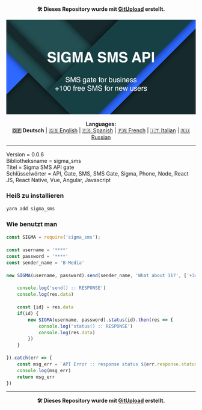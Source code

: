 <p align="center"><b>🛠️ Dieses Repository wurde mit <a href="https://gitupload.com">GitUpload</a> erstellt.</b></p>
<p align="center"><a href="https://sigmasms.com"><img src="https://github.com/markolofsen/sigma_sms//blob/master/.banners/banner_de.jpg?raw=1" /></a></p>
<p align="center"><b>Languages:</b><br /><b>🇩🇪 Deutsch</b> | <a href="https://github.com/markolofsen/sigma_sms/blob/master/README.md">🇬🇧 English</a> | <a href="https://github.com/markolofsen/sigma_sms/blob/master/README_es.md">🇪🇸 Spanish</a> | <a href="https://github.com/markolofsen/sigma_sms/blob/master/README_fr.md">🇫🇷 French</a> | <a href="https://github.com/markolofsen/sigma_sms/blob/master/README_it.md">🇮🇹 Italian</a> | <a href="https://github.com/markolofsen/sigma_sms/blob/master/README_ru.md">🇷🇺 Russian</a></p>

---

Version = 0.0.6 <br />
Bibliotheksname = sigma_sms <br />
Titel = Sigma SMS API gate <br />
Schlüsselwörter = API,  Gate,  SMS,  SMS Gate,  Sigma,  Phone,  Node,  React JS,  React Native,  Vue,  Angular,  Javascript <br />

### Heiß zu installieren

```sh
yarn add sigma_sms
```


### Wie benutzt man

```javascript
const SIGMA = require('sigma_sms');

const username = '****'
const password = '****'
const sender_name = 'B-Media'

new SIGMA(username, password).send(sender_name, 'What about 11?', ['+346400000',]).then(res => {

	console.log('send() :: RESPONSE')
	console.log(res.data)

	const {id} = res.data
	if(id) {
		new SIGMA(username, password).status(id).then(res => {
			console.log('status() :: RESPONSE')
			console.log(res.data)
		})
	}

}).catch(err => {
	const msg_err = `API Error :: response status ${err.response.status}`
	console.log(msg_err)
	return msg_err
})

```



---

<p align="center"><b>🛠️ Dieses Repository wurde mit <a href="https://gitupload.com">GitUpload</a> erstellt.</b></p>